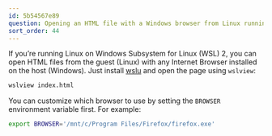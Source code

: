 ```yaml
---
id: 5b54567e89
question: Opening an HTML file with a Windows browser from Linux running on WSL
sort_order: 44
---
```


If you’re running Linux on Windows Subsystem for Linux (WSL) 2, you can open HTML files from the guest (Linux) with any Internet Browser installed on the host (Windows). Just install [wslu](https://wslutiliti.es/wslu/install.html) and open the page using `wslview`:

```bash
wslview index.html
```

You can customize which browser to use by setting the `BROWSER` environment variable first. For example:

```bash
export BROWSER='/mnt/c/Program Files/Firefox/firefox.exe'
```